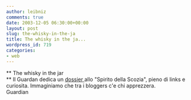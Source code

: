 ```yaml
---
author: leibniz
comments: true
date: 2003-12-05 06:30:00+00:00
layout: post
slug: the-whisky-in-the-ja
title: The whisky in the ja...
wordpress_id: 719
categories:
- web
---
```


 ** The whisky in the jar   
**   Il Guardan dedica un  [ dossier ](http://www.guardian.co.uk/netnotes/article/0,6729,1100136,00.html)allo "Spirito della Scozia", pieno di links e curiosita. Immaginiamo che tra i bloggers c'e chi apprezzera.  
  Guardian
